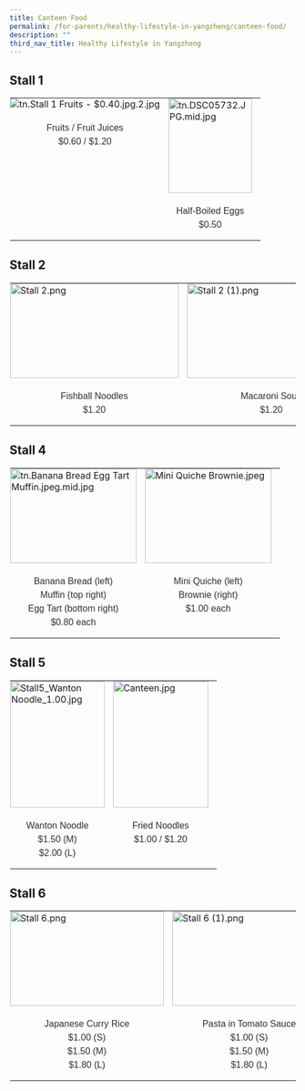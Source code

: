 ```yaml
---
title: Canteen Food
permalink: /for-parents/healthy-lifestyle-in-yangzheng/canteen-food/
description: ""
third_nav_title: Healthy Lifestyle in Yangzheng
---
```

Stall 1
-------

<table style="margin: auto; outline: 0px; padding: 0px; border-collapse: collapse; clear: both; border: 1px solid transparent; table-layout: fixed;" class="ive_eobj_center ives_tab_kosong"><tbody style="margin: 0px; outline: 0px; padding: 0px;"><tr style="margin: 0px; outline: 0px; padding: 0px;"><td style="margin: 0px; outline: 0px; padding: 0px 15px 15px 0px; vertical-align: top;"><img style="margin: auto; outline: 0px; padding: 0px; border: none; max-width: 100%; clear: both; display: block;" class="ive_eobj_center" alt="tn.Stall 1 Fruits - $0.40.jpg.2.jpg" src="https://yangzhengpri.moe.edu.sg/qql/slot/u703/2022/For%20Parents/Canteen%20Food/tn.Stall%201%20Fruits%20-%20$0.40.jpg.2.jpg"><br style="margin: 0px; outline: 0px; padding: 0px;"><div style="margin: 0px; outline: 0px; padding: 0px; line-height: 24px !important; color: rgb(48, 48, 48); font-family: Archivo, sans-serif; font-size: 16px; font-weight: 400; text-align: center;">Fruits / Fruit Juices</div><div style="margin: 0px; outline: 0px; padding: 0px; line-height: 24px !important; color: rgb(48, 48, 48); font-family: Archivo, sans-serif; font-size: 16px; font-weight: 400; text-align: center;">$0.60 / $1.20</div></td><td style="margin: 0px; outline: 0px; padding: 0px 15px 15px 0px; vertical-align: top;"><img style="margin: auto; outline: 0px; padding: 0px; border: none; max-width: 100%; clear: both; display: block; width: 147px; height: 166px;" class="ive_eobj_center" alt="tn.DSC05732.JPG.mid.jpg" src="https://yangzhengpri.moe.edu.sg/qql/slot/u703/2022/For%20Parents/Canteen%20Food/tn.DSC05732.JPG.mid.jpg"><br style="margin: 0px; outline: 0px; padding: 0px;"><div style="margin: 0px; outline: 0px; padding: 0px; line-height: 24px !important; color: rgb(48, 48, 48); font-family: Archivo, sans-serif; font-size: 16px; font-weight: 400; text-align: center;">Half-Boiled Eggs</div><div style="margin: 0px; outline: 0px; padding: 0px; line-height: 24px !important; color: rgb(48, 48, 48); font-family: Archivo, sans-serif; font-size: 16px; font-weight: 400; text-align: center;">$0.50</div></td></tr></tbody></table>

Stall 2
-------

<table style="margin: auto; outline: 0px; padding: 0px; border-collapse: collapse; clear: both; border: 1px solid transparent; table-layout: fixed;" class="ive_eobj_center ives_tab_kosong"><tbody style="margin: 0px; outline: 0px; padding: 0px;"><tr style="margin: 0px; outline: 0px; padding: 0px;"><td style="margin: 0px; outline: 0px; padding: 0px 15px 15px 0px; vertical-align: top;"><img style="margin: auto; outline: 0px; padding: 0px; border: none; max-width: 100%; clear: both; display: block; width: 296px; height: 166px;" class="ive_eobj_center" alt="Stall 2.png" src="https://yangzhengpri.moe.edu.sg/qql/slot/u703/2022/For%20Parents/Canteen%20Food/Stall%202.png"><br style="margin: 0px; outline: 0px; padding: 0px;"><div style="margin: 0px; outline: 0px; padding: 0px; line-height: 24px !important; color: rgb(48, 48, 48); font-family: Archivo, sans-serif; font-size: 16px; font-weight: 400; text-align: center;">Fishball Noodles</div><div style="margin: 0px; outline: 0px; padding: 0px; line-height: 24px !important; color: rgb(48, 48, 48); font-family: Archivo, sans-serif; font-size: 16px; font-weight: 400; text-align: center;">$1.20</div></td><td style="margin: 0px; outline: 0px; padding: 0px 15px 15px 0px; vertical-align: top;"><img style="margin: auto; outline: 0px; padding: 0px; border: none; max-width: 100%; clear: both; display: block; width: 296px; height: 166px;" class="ive_eobj_center" alt="Stall 2 (1).png" src="https://yangzhengpri.moe.edu.sg/qql/slot/u703/2022/For%20Parents/Canteen%20Food/Stall%202%20(1).png"><br style="margin: 0px; outline: 0px; padding: 0px;"><div style="margin: 0px; outline: 0px; padding: 0px; line-height: 24px !important; color: rgb(48, 48, 48); font-family: Archivo, sans-serif; font-size: 16px; font-weight: 400; text-align: center;">Macaroni Soup</div><div style="margin: 0px; outline: 0px; padding: 0px; line-height: 24px !important; color: rgb(48, 48, 48); font-family: Archivo, sans-serif; font-size: 16px; font-weight: 400; text-align: center;">$1.20</div></td></tr></tbody></table>

Stall 4
-------

<table style="margin: auto; outline: 0px; padding: 0px; border-collapse: collapse; clear: both; border: 1px solid transparent; table-layout: fixed;" class="ive_eobj_center ives_tab_kosong"><tbody style="margin: 0px; outline: 0px; padding: 0px;"><tr style="margin: 0px; outline: 0px; padding: 0px;"><td style="margin: 0px; outline: 0px; padding: 0px 15px 15px 0px; vertical-align: top;"><img style="margin: auto; outline: 0px; padding: 0px; border: none; max-width: 100%; clear: both; display: block; width: 222px; height: 166px;" class="ive_eobj_center" alt="tn.Banana Bread Egg Tart  Muffin.jpeg.mid.jpg" src="https://yangzhengpri.moe.edu.sg/qql/slot/u703/2022/For%20Parents/Canteen%20Food/tn.Banana%20Bread%20Egg%20Tart%20%20Muffin.jpeg.mid.jpg"><br style="margin: 0px; outline: 0px; padding: 0px;"><div style="margin: 0px; outline: 0px; padding: 0px; line-height: 24px !important; color: rgb(48, 48, 48); font-family: Archivo, sans-serif; font-size: 16px; font-weight: 400; text-align: center;">Banana Bread (left)<br style="margin: 0px; outline: 0px; padding: 0px;">Muffin (top right)<br style="margin: 0px; outline: 0px; padding: 0px;">Egg Tart (bottom right)<br style="margin: 0px; outline: 0px; padding: 0px;">$0.80 each</div></td><td style="margin: 0px; outline: 0px; padding: 0px 15px 15px 0px; vertical-align: top;"><img style="margin: auto; outline: 0px; padding: 0px; border: none; max-width: 100%; clear: both; display: block; width: 222px; height: 166px;" class="ive_eobj_center" alt="Mini Quiche  Brownie.jpeg" width="100%" src="https://yangzhengpri.moe.edu.sg/qql/slot/u703/2022/For%20Parents/Canteen%20Food/Mini%20Quiche%20%20Brownie.jpeg"><br style="margin: 0px; outline: 0px; padding: 0px;"><div style="margin: 0px; outline: 0px; padding: 0px; line-height: 24px !important; color: rgb(48, 48, 48); font-family: Archivo, sans-serif; font-size: 16px; font-weight: 400; text-align: center;">Mini Quiche (left)<br style="margin: 0px; outline: 0px; padding: 0px;">Brownie (right)<br style="margin: 0px; outline: 0px; padding: 0px;">$1.00 each</div></td></tr></tbody></table>

Stall 5
-------

<table style="margin: auto; outline: 0px; padding: 0px; border-collapse: collapse; clear: both; border: 1px solid transparent; table-layout: fixed;" class="ive_eobj_center ives_tab_kosong"><tbody style="margin: 0px; outline: 0px; padding: 0px;"><tr style="margin: 0px; outline: 0px; padding: 0px;"><td style="margin: 0px; outline: 0px; padding: 0px 15px 15px 0px; vertical-align: top;"><img style="margin: auto; outline: 0px; padding: 0px; border: none; max-width: 100%; clear: both; display: block; width: 166px; height: 222px;" class="ive_eobj_center" alt="Stall5_Wanton Noodle_1.00.jpg" src="https://yangzhengpri.moe.edu.sg/qql/slot/u703/2022/For%20Parents/Canteen%20Food/Stall5_Wanton%20Noodle_1.00.jpg"><br style="margin: 0px; outline: 0px; padding: 0px;"><div style="margin: 0px; outline: 0px; padding: 0px; line-height: 24px !important; color: rgb(48, 48, 48); font-family: Archivo, sans-serif; font-size: 16px; font-weight: 400; text-align: center;">Wanton Noodle<br style="margin: 0px; outline: 0px; padding: 0px;">$1.50 (M)<br style="margin: 0px; outline: 0px; padding: 0px;">$2.00 (L)</div></td><td style="margin: 0px; outline: 0px; padding: 0px 15px 15px 0px; vertical-align: top;"><img style="margin: auto; outline: 0px; padding: 0px; border: none; max-width: 100%; clear: both; display: block; width: 167px; height: 222px;" class="ive_eobj_center" alt="Canteen.jpg" width="100%" src="https://yangzhengpri.moe.edu.sg/qql/slot/u703/2022/For%20Parents/Canteen%20Food/Canteen.jpg"><br style="margin: 0px; outline: 0px; padding: 0px;"><div style="margin: 0px; outline: 0px; padding: 0px; line-height: 24px !important; color: rgb(48, 48, 48); font-family: Archivo, sans-serif; font-size: 16px; font-weight: 400; text-align: center;">Fried Noodles</div><div style="margin: 0px; outline: 0px; padding: 0px; line-height: 24px !important; color: rgb(48, 48, 48); font-family: Archivo, sans-serif; font-size: 16px; font-weight: 400; text-align: center;">$1.00 / $1.20</div></td></tr></tbody></table>

Stall 6
-------

<table style="margin: auto; outline: 0px; padding: 0px; border-collapse: collapse; clear: both; border: 1px solid transparent; table-layout: fixed;" class="ive_eobj_center ives_tab_kosong"><tbody style="margin: 0px; outline: 0px; padding: 0px;"><tr style="margin: 0px; outline: 0px; padding: 0px;"><td style="margin: 0px; outline: 0px; padding: 0px 15px 15px 0px; vertical-align: top;"><img style="margin: auto; outline: 0px; padding: 0px; border: none; max-width: 100%; clear: both; display: block; width: 270px; height: 166px;" class="ive_eobj_center" alt="Stall 6.png" src="https://yangzhengpri.moe.edu.sg/qql/slot/u703/2022/For%20Parents/Canteen%20Food/Stall%206.png"><br style="margin: 0px; outline: 0px; padding: 0px;"><div style="margin: 0px; outline: 0px; padding: 0px; line-height: 24px !important; color: rgb(48, 48, 48); font-family: Archivo, sans-serif; font-size: 16px; font-weight: 400; text-align: center;">Japanese Curry Rice<br style="margin: 0px; outline: 0px; padding: 0px;">$1.00 (S)<br style="margin: 0px; outline: 0px; padding: 0px;">$1.50 (M)<br style="margin: 0px; outline: 0px; padding: 0px;">$1.80 (L)</div></td><td style="margin: 0px; outline: 0px; padding: 0px 15px 15px 0px; vertical-align: top;"><img style="margin: auto; outline: 0px; padding: 0px; border: none; max-width: 100%; clear: both; display: block; width: 270px; height: 166px;" class="ive_eobj_center" alt="Stall 6 (1).png" src="https://yangzhengpri.moe.edu.sg/qql/slot/u703/2022/For%20Parents/Canteen%20Food/Stall%206%20(1).png"><br style="margin: 0px; outline: 0px; padding: 0px;"><div style="margin: 0px; outline: 0px; padding: 0px; line-height: 24px !important; color: rgb(48, 48, 48); font-family: Archivo, sans-serif; font-size: 16px; font-weight: 400; text-align: center;">Pasta in Tomato Sauce<br style="margin: 0px; outline: 0px; padding: 0px;">$1.00 (S)<br style="margin: 0px; outline: 0px; padding: 0px;">$1.50 (M)<br style="margin: 0px; outline: 0px; padding: 0px;">$1.80 (L)</div></td></tr></tbody></table>